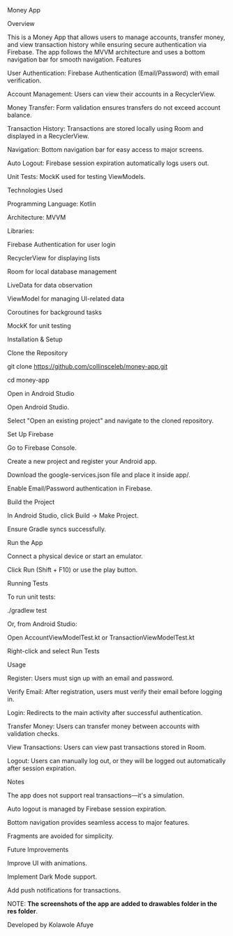 Money App

Overview

This is a Money App that allows users to manage accounts, transfer money, and view transaction history while ensuring secure authentication via Firebase. The app follows the MVVM architecture and uses a bottom navigation bar for smooth navigation.
Features

User Authentication: Firebase Authentication (Email/Password) with email verification.

Account Management: Users can view their accounts in a RecyclerView.

Money Transfer: Form validation ensures transfers do not exceed account balance.

Transaction History: Transactions are stored locally using Room and displayed in a RecyclerView.

Navigation: Bottom navigation bar for easy access to major screens.

Auto Logout: Firebase session expiration automatically logs users out.

Unit Tests: MockK used for testing ViewModels.

Technologies Used

Programming Language: Kotlin

Architecture: MVVM

Libraries:

Firebase Authentication for user login

RecyclerView for displaying lists

Room for local database management

LiveData for data observation

ViewModel for managing UI-related data

Coroutines for background tasks

MockK for unit testing

Installation & Setup

Clone the Repository

git clone https://github.com/collinsceleb/money-app.git

cd money-app


Open in Android Studio


Open Android Studio.

Select "Open an existing project" and navigate to the cloned repository.

Set Up Firebase


Go to Firebase Console.

Create a new project and register your Android app.

Download the google-services.json file and place it inside app/.

Enable Email/Password authentication in Firebase.

Build the Project


In Android Studio, click Build → Make Project.

Ensure Gradle syncs successfully.

Run the App


Connect a physical device or start an emulator.

Click Run (Shift + F10) or use the play button.

Running Tests

To run unit tests:

./gradlew test

Or, from Android Studio:

Open AccountViewModelTest.kt or TransactionViewModelTest.kt

Right-click and select Run Tests

Usage

Register: Users must sign up with an email and password.

Verify Email: After registration, users must verify their email before logging in.

Login: Redirects to the main activity after successful authentication.

Transfer Money: Users can transfer money between accounts with validation checks.

View Transactions: Users can view past transactions stored in Room.

Logout: Users can manually log out, or they will be logged out automatically after session expiration.

Notes

The app does not support real transactions—it's a simulation.

Auto logout is managed by Firebase session expiration.

Bottom navigation provides seamless access to major features.

Fragments are avoided for simplicity.

Future Improvements

Improve UI with animations.

Implement Dark Mode support.

Add push notifications for transactions.

NOTE: **The screenshots of the app are added to drawables folder in the res folder**.

Developed by Kolawole Afuye



